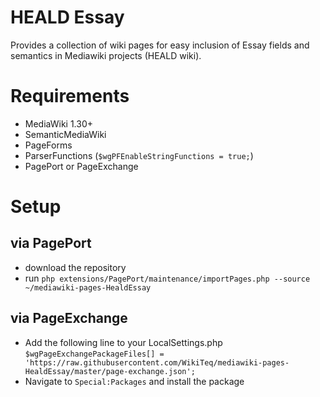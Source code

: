 # HEALD Essay

Provides a collection of wiki pages for easy inclusion of Essay fields and semantics in Mediawiki projects (HEALD wiki).

# Requirements

* MediaWiki 1.30+
* SemanticMediaWiki
* PageForms
* ParserFunctions (`$wgPFEnableStringFunctions = true;`)
* PagePort or PageExchange

# Setup

## via PagePort 

* download the repository
* run `php extensions/PagePort/maintenance/importPages.php --source ~/mediawiki-pages-HealdEssay`

## via PageExchange

* Add the following line to your LocalSettings.php `$wgPageExchangePackageFiles[] = 'https://raw.githubusercontent.com/WikiTeq/mediawiki-pages-HealdEssay/master/page-exchange.json';`
* Navigate to `Special:Packages` and install the package
